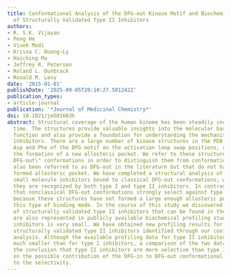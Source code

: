 ```yaml
---
title: Conformational Analysis of the DFG-out Kinase Motif and Biochemical Profiling
  of Structurally Validated Type II Inhibitors
authors:
- R. S.K. Vijayan
- Peng He
- Vivek Modi
- Krisna C. Duong-Ly
- Haiching Ma
- Jeffrey R. Peterson
- Roland L. Dunbrack
- Ronald M. Levy
date: '2015-01-01'
publishDate: '2025-09-05T20:10:27.501242Z'
publication_types:
- article-journal
publication: '*Journal of Medicinal Chemistry*'
doi: 10.1021/jm501603h
abstract: Structural coverage of the human kinome has been steadily increasing over
  time. The structures provide valuable insights into the molecular basis of kinase
  function and also provide a foundation for understanding the mechanisms of kinase
  inhibitors. There are a large number of kinase structures in the PDB for which the
  Asp and Phe of the DFG motif on the activation loop swap positions, resulting in
  the formation of a new allosteric pocket. We refer to these structures as \"classical
  DFG-out\" conformations in order to distinguish them from conformations that have
  also been referred to as DFG-out in the literature but that do not have a fully
  formed allosteric pocket. We have completed a structural analysis of almost 200
  small molecule inhibitors bound to classical DFG-out conformations; we find that
  they are recognized by both type I and type II inhibitors. In contrast, we find
  that nonclassical DFG-out conformations strongly select against type II inhibitors
  because these structures have not formed a large enough allosteric pocket to accommodate
  this type of binding mode. In the course of this study we discovered that the number
  of structurally validated type II inhibitors that can be found in the PDB and that
  are also represented in publicly available biochemical profiling studies of kinase
  inhibitors is very small. We have obtained new profiling results for several additional
  structurally validated type II inhibitors identified through our conformational
  analysis. Although the available profiling data for type II inhibitors is still
  much smaller than for type I inhibitors, a comparison of the two data sets supports
  the conclusion that type II inhibitors are more selective than type I. We comment
  on the possible contribution of the DFG-in to DFG-out conformational reorganization
  to the selectivity.
---
```

